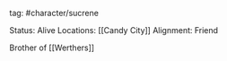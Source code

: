 
tag: #character/sucrene 

Status: Alive
Locations: [[Candy City]]
Alignment: Friend

Brother of [[Werthers]]